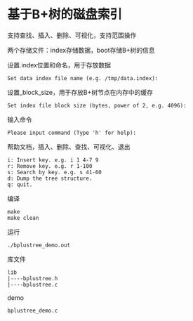 # 基于B+树的磁盘索引

支持查找、插入、删除、可视化，支持范围操作



两个存储文件：index存储数据，boot存储B+树的信息



设置.index位置和命名，用于存放数据

```
Set data index file name (e.g. /tmp/data.index):
```

设置_block_size，用于存放B+树节点在内存中的缓存

```
Set index file block size (bytes, power of 2, e.g. 4096): 
```

输入命令

```
Please input command (Type 'h' for help):
```

帮助文档，插入、删除、查找、可视化、退出

```
i: Insert key. e.g. i 1 4-7 9
r: Remove key. e.g. r 1-100
s: Search by key. e.g. s 41-60
d: Dump the tree structure.
q: quit.
```

编译

```
make
make clean
```

运行

```
./bplustree_demo.out
```

库文件

```
lib
|----bplustree.h
|----bplustree.c
```

demo

```
bplustree_demo.c
```


